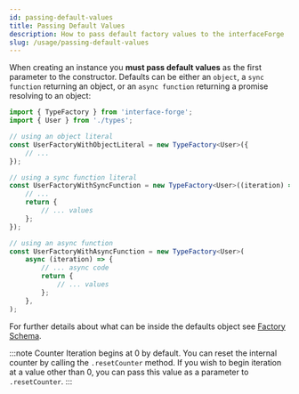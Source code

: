 ```yaml
---
id: passing-default-values
title: Passing Default Values
description: How to pass default factory values to the interfaceForge
slug: /usage/passing-default-values
---
```


When creating an instance you **must pass default values** as the first parameter to the constructor. Defaults can be
either an `object`, a `sync function` returning an object, or an `async function` returning a promise resolving to an object:

```typescript title="factories.ts"
import { TypeFactory } from 'interface-forge';
import { User } from './types';

// using an object literal
const UserFactoryWithObjectLiteral = new TypeFactory<User>({
    // ...
});

// using a sync function literal
const UserFactoryWithSyncFunction = new TypeFactory<User>((iteration) => {
    // ...
    return {
        // ... values
    };
});

// using an async function
const UserFactoryWithAsyncFunction = new TypeFactory<User>(
    async (iteration) => {
        // ... async code
        return {
            // ... values
        };
    },
);
```

For further details about what can be inside the defaults object see [Factory Schema](#factory-schema).

:::note Counter
Iteration begins at 0 by default. You can reset the internal counter by calling the `.resetCounter` method. If you wish
to begin iteration at a value other than 0, you can pass this value as a parameter to `.resetCounter`.
:::
